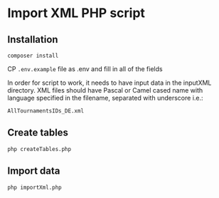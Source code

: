 # Import XML PHP script

## Installation

`
composer install
`

CP `.env.example` file as .env and fill in all of the fields

In order for script to work, it needs to have input data in the inputXML directory.
XML files should have Pascal or Camel cased name with language specified in the filename, separated with underscore i.e.:

`AllTournamentsIDs_DE.xml`
## Create tables

`
php createTables.php
`
## Import data

`
php importXml.php
`
